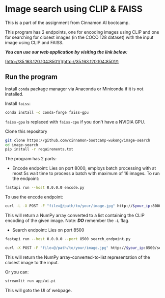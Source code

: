 # Image search using CLIP & FAISS

This is a part of the assignment from Cinnamon AI bootcamp.

This program has 2 endpoints, one for encoding images using CLIP and one for searching for closest images (in the COCO 128 dataset) with the input image using CLIP and FAISS.

***You can use our web application by visiting the link below:***

[http://35.163.120.104:8501/](http://35.163.120.104:8501/)

## Run the program
Install `conda` package manager via Anaconda or Miniconda if it is not installed.

Install `faiss`:
```bash
conda install -c conda-forge faiss-gpu
```
`faiss-gpu` is replaced with `faiss-cpu` if you don't have a NVIDIA GPU.

Clone this repository
```bash
git clone https://github.com/cinnamon-bootcamp-wukong/image-search
cd image-search
pip install -r requirements.txt
```

The program has 2 parts:
- Encode endpoint: Lies on port 8000, employs batch processing with at most 5s wait time to process a batch with maximum of 16 images.
To run the endpoint:
```bash
fastapi run --host 0.0.0.0 encode.py
```

To use the encode endpoint:
```bash
curl -L -X POST -F "file=@/path/to/your/image.jpg" http://$your_ip:8000/encode/
```
This will return a NumPy array converted to a list containing the CLIP encoding of the given image. Note: ***DO*** remember the `-L` flag.

- Search endpoint: Lies on port 8500
```bash
fastapi run --host 0.0.0.0 --port 8500 search_endpoint.py
```


```bash
curl -X POST -F "file=@/path/to/your/image.jpg" http://$your_ip:8500/search/
```
This will return the NumPy array-converted-to-list representation of the closest image to the input.

Or you can:
```bash
streamlit run app/ui.pi
```
This will goto the UI of webpage.
